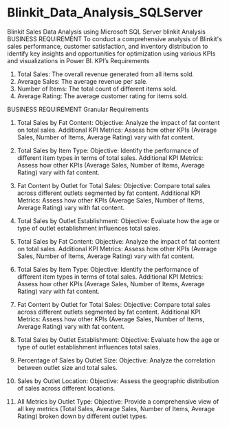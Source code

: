 # Blinkit_Data_Analysis_SQLServer
Blinkit Sales Data Analysis using Microsoft SQL Server
blinkit Analysis
BUSINESS REQUIREMENT
To conduct a comprehensive analysis of Blinkit's sales performance, customer satisfaction, and inventory distribution to identify key insights and opportunities for optimization using various KPIs and visualizations in Power BI.
KPI’s Requirements
1.	Total Sales: The overall revenue generated from all items sold.
2.	Average Sales: The average revenue per sale.
3.	Number of Items: The total count of different items sold.
4.	Average Rating: The average customer rating for items sold. 

BUSINESS REQUIREMENT
Granular Requirements
1. Total Sales by Fat Content:
Objective: Analyze the impact of fat content on total sales.
Additional KPI Metrics: Assess how other KPIs (Average Sales, Number of Items, Average Rating) vary with fat content.
2. Total Sales by Item Type:
Objective: Identify the performance of different item types in terms of total sales.
Additional KPI Metrics: Assess how other KPIs (Average Sales, Number of Items, Average Rating) vary with fat content.
3. Fat Content by Outlet for Total Sales:
Objective: Compare total sales across different outlets segmented by fat content.
Additional KPI Metrics: Assess how other KPIs (Average Sales, Number of Items, Average Rating) vary with fat content.
4. Total Sales by Outlet Establishment:
Objective: Evaluate how the age or type of outlet establishment influences total sales.

1. Total Sales by Fat Content:
Objective: Analyze the impact of fat content on total sales.
Additional KPI Metrics: Assess how other KPIs (Average Sales, Number of Items, Average Rating) vary with fat content.
2. Total Sales by Item Type:
Objective: Identify the performance of different item types in terms of total sales.
Additional KPI Metrics: Assess how other KPIs (Average Sales, Number of Items, Average Rating) vary with fat content.
3. Fat Content by Outlet for Total Sales:
Objective: Compare total sales across different outlets segmented by fat content.
Additional KPI Metrics: Assess how other KPIs (Average Sales, Number of Items, Average Rating) vary with fat content.
4. Total Sales by Outlet Establishment:
Objective: Evaluate how the age or type of outlet establishment influences total sales.
5. Percentage of Sales by Outlet Size:
Objective: Analyze the correlation between outlet size and total sales.
6. Sales by Outlet Location:
Objective: Assess the geographic distribution of sales across different locations.
7. All Metrics by Outlet Type:
Objective: Provide a comprehensive view of all key metrics (Total Sales, Average Sales, Number of 	Items, Average Rating) broken down by different outlet types.

